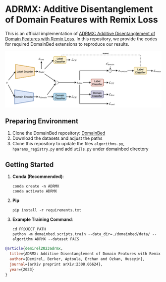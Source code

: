 # ADRMX: Additive Disentanglement of Domain Features with Remix Loss

This is an official implementation of [ADRMX: Additive Disentanglement of Domain Features with Remix Loss](https://arxiv.org/abs/2308.06624). In this repository, we provide the codes for required DomainBed extensions to reproduce our results. 

![](./figures/model_figure.png)

## Preparing Environment

1. Clone the DomainBed repository: [DomainBed](https://github.com/facebookresearch/DomainBed.git)
2. Download the datasets and adjust the paths
3. Clone this repository to update the files `algorithms.py`, `hparams_registry.py` and add `utils.py` under domainbed directory



## Getting Started
1. **Conda (Recommended)**: 
    ```shell
    conda create -n ADRMX
    conda activate ADRMX
    ```

2. **Pip**
    ```shell
    pip install -r requirements.txt
    ```

3. **Example Training Command**: 
    ```shell
    cd PROJECT_PATH 
    python -m domainbed.scripts.train --data_dir=./domainbed/data/ --algorithm ADRMX --dataset PACS
    ```

```BibTeX
@article{demirel2023adrmx,
  title={ADRMX: Additive Disentanglement of Domain Features with Remix Loss},
  author={Demirel, Berker, Aptoula, Erchan and Ozkan, Huseyin},
  journal={arXiv preprint arXiv:2308.06624},
  year={2023}
}
```

